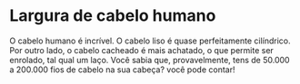 # Largura de cabelo humano

O cabelo humano é incrível. O cabelo liso é quase perfeitamente cilíndrico. Por
outro lado, o cabelo cacheado é mais achatado, o que permite ser enrolado, tal
qual um laço. Você sabia que, provavelmente, tens de 50.000 a 200.000 fios de
cabelo na sua cabeça? você pode contar!
